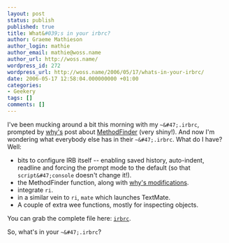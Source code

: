 ```yaml
---
layout: post
status: publish
published: true
title: What&#039;s in your irbrc?
author: Graeme Mathieson
author_login: mathie
author_email: mathie@woss.name
author_url: http://woss.name/
wordpress_id: 272
wordpress_url: http://woss.name/2006/05/17/whats-in-your-irbrc/
date: 2006-05-17 12:58:04.000000000 +01:00
categories:
- Geekery
tags: []
comments: []
---
```

I've been mucking around a bit this morning with my `~&#47;.irbrc`, prompted by [why's](http:&#47;&#47;redhanded.hobix.com&#47;) post about [MethodFinder](http:&#47;&#47;www.nobugs.org&#47;developer&#47;ruby&#47;method_finder.html) (very shiny!).  And now I'm wondering what everybody else has in their `~&#47;.irbrc`.  What do I have?  Well:

* bits to configure IRB itself -- enabling saved history, auto-indent, readline and forcing the prompt mode to the default (so that `script&#47;console` doesn't change it!).
* the MethodFinder function, along with [why's modifications](http:&#47;&#47;redhanded.hobix.com&#47;inspect&#47;stickItInYourIrbrcMethodfinder.html).
* integrate `ri`.
* in a similar vein to `ri`, `mate` which launches TextMate.
* A couple of extra wee functions, mostly for inspecting objects.

You can grab the complete file here: [`irbrc`](http:&#47;&#47;woss.name&#47;dist&#47;irbrc.rb).

So, what's in your `~&#47;.irbrc`?
